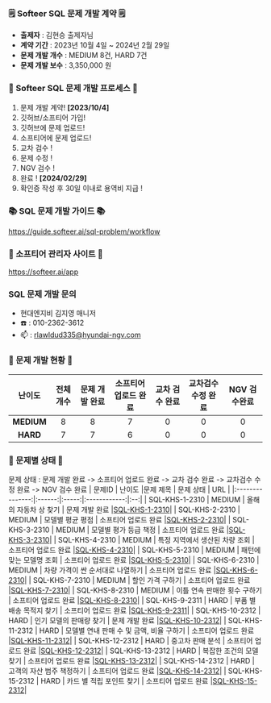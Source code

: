 ### 🗒️ Softeer SQL 문제 개발 계약 🗒️
- **출제자** : 김현승 출제자님
- **계약 기간** : 2023년 10월 4일 ~ 2024년 2월 29일  
- **문제 개발 개수** : MEDIUM 8건, HARD 7건  
- **문제 개발 보수** : 3,350,000 원

### 💚 Softeer SQL 문제 개발 프로세스 💚
1. 문제 개발 계약!   **[2023/10/4]**
2. 깃허브/소프티어 가입!
3. 깃허브에 문제 업로드!
4. 소프티어에 문제 업로드!
5. 교차 검수 !
6. 문제 수정 !
7. NGV 검수 !
8. 완료 !  **[2024/02/29]**
9. 확인증 작성 후 30일 이내로 용역비 지급 ! 

### 📚 SQL 문제 개발 가이드 📚
https://guide.softeer.ai/sql-problem/workflow

### 🌼 소프티어 관리자 사이트 🌼
https://softeer.ai/app
  
### SQL 문제 개발 문의 
- 현대엔지비 김지영 매니저 
- ☎️ : 010-2362-3612
- 📫 : rlawldud335@hyundai-ngv.com

### 📍 문제 개발 현황 📍
| 난이도  | 전체 개수 | 문제 개발 완료 | 소프티어 업로드 완료 | 교차 검수 완료 | 교차검수 수정 완료 | NGV 검수완료 |
|:------------:|:-----:|:------------:|:---------------:|:------------:|:------------:|:-------------:|
| **MEDIUM**  |   8    |      8        |       7       |      0       |       0        |       0        |
| **HARD**    |    7   |      7        |       6        |      0       |       0       |       0        |

### 📌 문제별 상태 📌
문제 상태 : 문제 개발 완료 -> 소프티어 업로드 완료 -> 교차 검수 완료 -> 교차검수 수정 완료 -> NGV 검수 완료
| 문제ID  | 난이도 |문제 제목 | 문제 상태 | URL |
|:---------------:|:------:|:-----:|:------------:|:--:|
| SQL-KHS-1-2310  |  MEDIUM  |   올해의 자동차 상 찾기                |      문제 개발 완료                         |[SQL-KHS-1-2310](https://github.com/Softeer-Problems-KimHyunSeung/SQL-KHS-1-2310)|
| SQL-KHS-2-2310  |  MEDIUM  |   모델별 평균 평점                     |      소프티어 업로드 완료                         |[SQL-KHS-2-2310](https://github.com/Softeer-Problems-KimHyunSeung/SQL-KHS-2-2310)|
| SQL-KHS-3-2310  |  MEDIUM  |   모델별 평가 등급 책정                |      소프티어 업로드 완료                          |[SQL-KHS-3-2310](https://github.com/Softeer-Problems-KimHyunSeung/SQL-KHS-3-2310)|
| SQL-KHS-4-2310  |  MEDIUM  |   특정 지역에서 생산된 차량 조회        |     소프티어 업로드 완료                  |[SQL-KHS-4-2310](https://github.com/Softeer-Problems-KimHyunSeung/SQL-KHS-4-2310)|
| SQL-KHS-5-2310  |  MEDIUM  |   패턴에 맞는 모델명 조회               |      소프티어 업로드 완료                          |[SQL-KHS-5-2310](https://github.com/Softeer-Problems-KimHyunSeung/SQL-KHS-5-2310)|
| SQL-KHS-6-2310  |  MEDIUM  |   차량 가격이 싼 순서대로 나열하기        |      소프티어 업로드 완료                |[SQL-KHS-6-2310](https://github.com/Softeer-Problems-KimHyunSeung/SQL-KHS-6-2310)|
| SQL-KHS-7-2310  |  MEDIUM  |   할인 가격 구하기                        |      소프티어 업로드 완료                               |[SQL-KHS-7-2310](https://github.com/Softeer-Problems-KimHyunSeung/SQL-KHS-7-2310)|
| SQL-KHS-8-2310  |  MEDIUM  |   이틀 연속 판매한 횟수 구하기             |      소프티어 업로드 완료                    |[SQL-KHS-8-2310](https://github.com/Softeer-Problems-KimHyunSeung/SQL-KHS-8-2310)|
| SQL-KHS-9-2311  |  HARD  |   부품 별 배송 목적지 찾기                  |      소프티어 업로드 완료                        |[SQL-KHS-9-2311](https://github.com/Softeer-Problems-KimHyunSeung/SQL-KHS-9-2311)|
| SQL-KHS-10-2312  |  HARD  |   인기 모델의 판매량 찾기                  |      문제 개발 완료                        |[SQL-KHS-10-2312](https://github.com/Softeer-Problems-KimHyunSeung/SQL-KHS-10-2312)|
| SQL-KHS-11-2312  |  HARD  |   모델별 연내 판매 수 및 금액, 비율 구하기    |      소프티어 업로드 완료        |[SQL-KHS-11-2312](https://github.com/Softeer-Problems-KimHyunSeung/SQL-KHS-11-2312)|
| SQL-KHS-12-2312  |  HARD  |   중고차 판매 분석                          |      소프티어 업로드 완료                                |[SQL-KHS-12-2312](https://github.com/Softeer-Problems-KimHyunSeung/SQL-KHS-12-2312)|
| SQL-KHS-13-2312  |  HARD  |   복잡한 조건의 모델 찾기                      |      소프티어 업로드 완료                          |[SQL-KHS-13-2312](https://github.com/Softeer-Problems-KimHyunSeung/SQL-KHS-13-2312)|
| SQL-KHS-14-2312  |  HARD  |   고객의 자산 범주 책정하기                    |      소프티어 업로드 완료                        |[SQL-KHS-14-2312](https://github.com/Softeer-Problems-KimHyunSeung/SQL-KHS-14-2312)|
| SQL-KHS-15-2312  |  HARD  |   카드 별 적립 포인트 찾기                     |      소프티어 업로드 완료                       |[SQL-KHS-15-2312](https://github.com/Softeer-Problems-KimHyunSeung/SQL-KHS-15-2312)|
